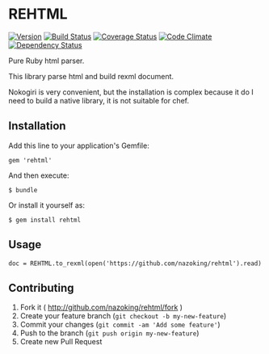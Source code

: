 # REHTML

[![Version](http://allthebadges.io/nazoking/rehtml/badge_fury.png)](http://allthebadges.io/nazoking/rehtml/badge_fury)
[![Build Status](https://travis-ci.org/nazoking/rehtml.png?branch=master)](https://travis-ci.org/nazoking/rehtml)
[![Coverage Status](https://coveralls.io/repos/nazoking/rehtml/badge.png?branch=master)](https://coveralls.io/r/nazoking/rehtml?branch=master)
[![Code Climate](https://codeclimate.com/github/nazoking/rehtml.png)](https://codeclimate.com/github/nazoking/rehtml)
[![Dependency Status](https://gemnasium.com/nazoking/rehtml.png)](https://gemnasium.com/nazoking/rehtml)

Pure Ruby html parser.

This library parse html and build rexml document.

Nokogiri is very convenient, but the installation is complex because it do I need to build a native library, it is not suitable for chef.

## Installation

Add this line to your application's Gemfile:

    gem 'rehtml'

And then execute:

    $ bundle

Or install it yourself as:

    $ gem install rehtml

## Usage

```
doc = REHTML.to_rexml(open('https://github.com/nazoking/rehtml').read)
```

## Contributing

1. Fork it ( http://github.com/nazoking/rehtml/fork )
2. Create your feature branch (`git checkout -b my-new-feature`)
3. Commit your changes (`git commit -am 'Add some feature'`)
4. Push to the branch (`git push origin my-new-feature`)
5. Create new Pull Request
